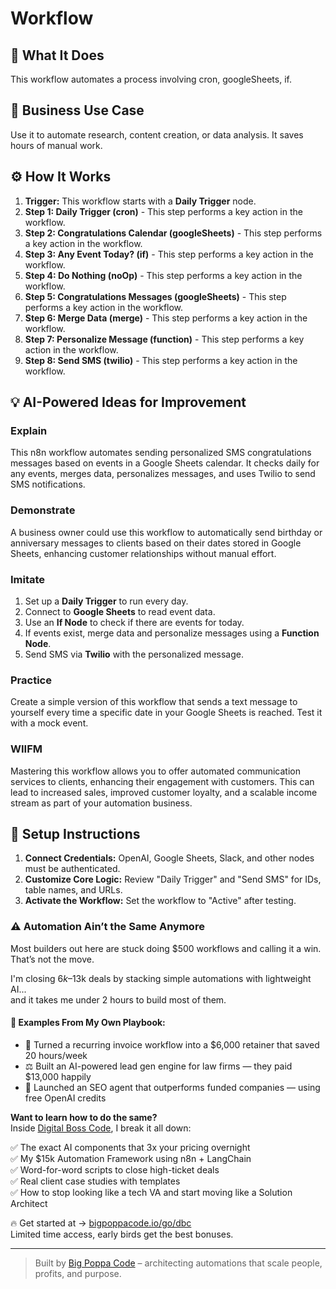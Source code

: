 # Workflow

## 🚀 What It Does
This workflow automates a process involving cron, googleSheets, if.

## 💼 Business Use Case
Use it to automate research, content creation, or data analysis. It saves hours of manual work.

## ⚙️ How It Works
1.  **Trigger:** This workflow starts with a **Daily Trigger** node.
2. **Step 1: Daily Trigger (cron)** - This step performs a key action in the workflow.
3. **Step 2: Congratulations Calendar (googleSheets)** - This step performs a key action in the workflow.
4. **Step 3: Any Event Today? (if)** - This step performs a key action in the workflow.
5. **Step 4: Do Nothing (noOp)** - This step performs a key action in the workflow.
6. **Step 5: Congratulations Messages (googleSheets)** - This step performs a key action in the workflow.
7. **Step 6: Merge Data (merge)** - This step performs a key action in the workflow.
8. **Step 7: Personalize Message (function)** - This step performs a key action in the workflow.
9. **Step 8: Send SMS (twilio)** - This step performs a key action in the workflow.

## 💡 AI-Powered Ideas for Improvement
### Explain
This n8n workflow automates sending personalized SMS congratulations messages based on events in a Google Sheets calendar. It checks daily for any events, merges data, personalizes messages, and uses Twilio to send SMS notifications.

### Demonstrate
A business owner could use this workflow to automatically send birthday or anniversary messages to clients based on their dates stored in Google Sheets, enhancing customer relationships without manual effort.

### Imitate
1. Set up a **Daily Trigger** to run every day.
2. Connect to **Google Sheets** to read event data.
3. Use an **If Node** to check if there are events for today.
4. If events exist, merge data and personalize messages using a **Function Node**.
5. Send SMS via **Twilio** with the personalized message.

### Practice
Create a simple version of this workflow that sends a text message to yourself every time a specific date in your Google Sheets is reached. Test it with a mock event.

### WIIFM
Mastering this workflow allows you to offer automated communication services to clients, enhancing their engagement with customers. This can lead to increased sales, improved customer loyalty, and a scalable income stream as part of your automation business.

## 🔧 Setup Instructions
1. **Connect Credentials:** OpenAI, Google Sheets, Slack, and other nodes must be authenticated.
2. **Customize Core Logic:** Review "Daily Trigger" and "Send SMS" for IDs, table names, and URLs.
3. **Activate the Workflow:** Set the workflow to "Active" after testing.

### ⚠️ Automation Ain’t the Same Anymore

Most builders out here are stuck doing $500 workflows and calling it a win.  
That’s not the move.  

I'm closing $6k–$13k deals by stacking simple automations with lightweight AI...  
and it takes me under 2 hours to build most of them.

#### 🧠 Examples From My Own Playbook:
- 🔁 Turned a recurring invoice workflow into a $6,000 retainer that saved 20 hours/week  
- ⚖️ Built an AI-powered lead gen engine for law firms — they paid $13,000 happily  
- 🚀 Launched an SEO agent that outperforms funded companies — using free OpenAI credits  

**Want to learn how to do the same?**  
Inside [Digital Boss Code](https://bigpoppacode.io/go/dbc), I break it all down:

✅ The exact AI components that 3x your pricing overnight  
✅ My $15k Automation Framework using n8n + LangChain  
✅ Word-for-word scripts to close high-ticket deals  
✅ Real client case studies with templates  
✅ How to stop looking like a tech VA and start moving like a Solution Architect  

🔥 Get started at → [bigpoppacode.io/go/dbc](https://bigpoppacode.io/go/dbc)  
Limited time access, early birds get the best bonuses.

---
> Built by [Big Poppa Code](https://bigpoppacode.io) – architecting automations that scale people, profits, and purpose.

